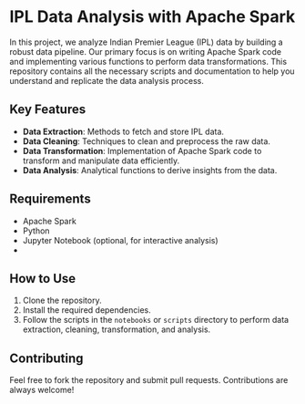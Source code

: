 # IPL Data Analysis with Apache Spark

In this project, we analyze Indian Premier League (IPL) data by building a robust data pipeline. Our primary focus is on writing Apache Spark code and implementing various functions to perform data transformations. This repository contains all the necessary scripts and documentation to help you understand and replicate the data analysis process.

## Key Features

- **Data Extraction**: Methods to fetch and store IPL data.
- **Data Cleaning**: Techniques to clean and preprocess the raw data.
- **Data Transformation**: Implementation of Apache Spark code to transform and manipulate data efficiently.
- **Data Analysis**: Analytical functions to derive insights from the data.

## Requirements

- Apache Spark
- Python
- Jupyter Notebook (optional, for interactive analysis)
- 
## How to Use

1. Clone the repository.
2. Install the required dependencies.
3. Follow the scripts in the `notebooks` or `scripts` directory to perform data extraction, cleaning, transformation, and analysis.

## Contributing

Feel free to fork the repository and submit pull requests. Contributions are always welcome!
